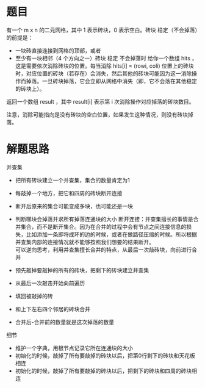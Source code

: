 # 题目

有一个 m x n 的二元网格，其中 1 表示砖块，0 表示空白。砖块 稳定（不会掉落）的前提是：  

- 一块砖直接连接到网格的顶部，或者
- 至少有一块相邻（4 个方向之一）砖块 稳定 不会掉落时
给你一个数组 hits ，这是需要依次消除砖块的位置。每当消除 hits[i] = (rowi, coli) 位置上的砖块时，对应位置的砖块（若存在）会消失，然后其他的砖块可能因为这一消除操作而掉落。一旦砖块掉落，它会立即从网格中消失（即，它不会落在其他稳定的砖块上）。  

返回一个数组 result ，其中 result[i] 表示第 i 次消除操作对应掉落的砖块数目。  

注意，消除可能指向是没有砖块的空白位置，如果发生这种情况，则没有砖块掉落。

# 解题思路
并查集  
- 把所有砖块建立一个并查集，集合的数量肯定为1
- 每敲掉一个地方，把它和四周的砖块断开连接
- 断开后原来的集合可能变成多块，也可能还是一块
- 判断哪块会掉落并求所有掉落连通块的大小
断开连接：并查集擅长的事情是合并集合，而不是断开集合。因为在合并的过程中会有节点之间连接信息的损失，比如添加一条即将成环的边的时候，或者在做路径压缩的时候。所以根据并查集内部的连接情况就不能够按照我们想要的结果断开。  
可以逆向思考，利用并查集擅长合并的特点，从最后一次敲砖块，向前进行合并

- 预先敲掉要敲掉的所有的砖块，把剩下的砖块建立并查集
- 从最后一次敲击开始向前遍历
- 填回被敲掉的砖
- 和上下左右四个邻居的砖块合并
- 合并后-合并前的数量就是这次掉落的数量

细节  
- 维护一个字典，用根节点记录它所在连通块的大小
- 初始化的时候，敲掉了所有要敲掉的砖块以后，把第0行剩下的砖块和天花板相连
- 初始化的时候，敲掉了所有要敲掉的砖块以后，把剩下的砖块和四周的砖块相连